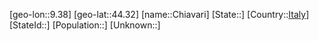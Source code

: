 ﻿---
location: [44.32,9.38]
type: City
tags:
- geo/City


SpocWebEntityId: 29583
isDeleted: false
confidential: public

---
[geo-lon::9.38]
[geo-lat::44.32]
[name::Chiavari]
[State::]
[Country::[Italy](geo/Continent/Europe/Italy.md)]
[StateId::]
[Population::]
[Unknown::]

